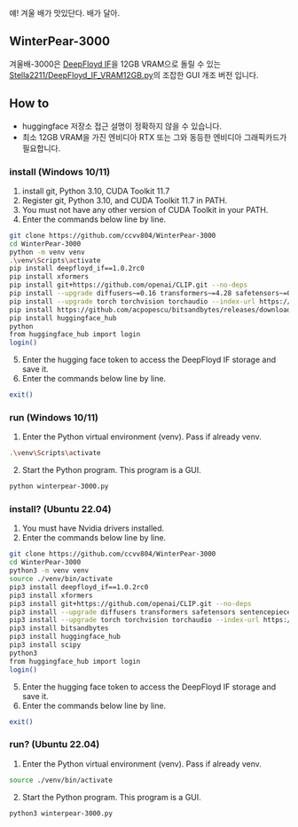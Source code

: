 얘! 겨울 배가 맛있단다. 배가 달아.
## WinterPear-3000
겨울배-3000은 [DeepFloyd IF](https://github.com/deep-floyd/IF)을 12GB VRAM으로 돌릴 수 있는 [Stella2211/DeepFloyd_IF_VRAM12GB.py](https://gist.github.com/Stella2211/ab17625d63aa03e38d82ddc8c1aae151)의 조잡한 GUI 개조 버전 입니다. 

## How to 
 * huggingface 저장소 접근 설명이 정확하지 않을 수 있습니다.
 * 최소 12GB VRAM을 가진 엔비디아 RTX 또는 그와 동등한 엔비디아 그래픽카드가 필요합니다.
### install (Windows 10/11)
1. install git, Python 3.10, CUDA Toolkit 11.7
2. Register git, Python 3.10, and CUDA Toolkit 11.7 in PATH.
3. You must not have any other version of CUDA Toolkit in your PATH.
4. Enter the commands below line by line.
```sh
git clone https://github.com/ccvv804/WinterPear-3000
cd WinterPear-3000
python -m venv venv
.\venv\Scripts\activate
pip install deepfloyd_if==1.0.2rc0
pip install xformers
pip install git+https://github.com/openai/CLIP.git --no-deps
pip install --upgrade diffusers~=0.16 transformers~=4.28 safetensors~=0.3 sentencepiece~=0.1 accelerate~=0.18
pip install --upgrade torch torchvision torchaudio --index-url https://download.pytorch.org/whl/cu117
pip install https://github.com/acpopescu/bitsandbytes/releases/download/v0.38.0-win0/bitsandbytes-0.38.1-py3-none-any.whl
pip install huggingface_hub
python
from huggingface_hub import login
login()
```
5. Enter the hugging face token to access the DeepFloyd IF storage and save it.
6. Enter the commands below line by line.
```sh
exit()
```
### run (Windows 10/11)
1. Enter the Python virtual environment (venv). Pass if already venv.
```sh
.\venv\Scripts\activate
```
2. Start the Python program. This program is a GUI.
```sh
python winterpear-3000.py
```
### install? (Ubuntu 22.04)
1. You must have Nvidia drivers installed.
2. Enter the commands below line by line.
```sh
git clone https://github.com/ccvv804/WinterPear-3000
cd WinterPear-3000
python3 -m venv venv
source ./venv/bin/activate
pip3 install deepfloyd_if==1.0.2rc0
pip3 install xformers
pip3 install git+https://github.com/openai/CLIP.git --no-deps
pip3 install --upgrade diffusers transformers safetensors sentencepiece accelerate
pip3 install --upgrade torch torchvision torchaudio --index-url https://download.pytorch.org/whl/cu118
pip3 install bitsandbytes
pip3 install huggingface_hub
pip3 install scipy 
python3
from huggingface_hub import login
login()
```
5. Enter the hugging face token to access the DeepFloyd IF storage and save it.
6. Enter the commands below line by line.
```sh
exit()
```
### run? (Ubuntu 22.04)
1. Enter the Python virtual environment (venv). Pass if already venv.
```sh
source ./venv/bin/activate
```
2. Start the Python program. This program is a GUI.
```sh
python3 winterpear-3000.py
```
